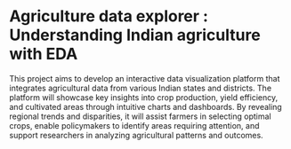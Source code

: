 # Agriculture data explorer : Understanding Indian agriculture with EDA

This project aims to develop an interactive data visualization platform that integrates agricultural data from various Indian states and districts. The platform will showcase key insights into crop production, yield efficiency, and cultivated areas through intuitive charts and dashboards. By revealing regional trends and disparities, it will assist farmers in selecting optimal crops, enable policymakers to identify areas requiring attention, and support researchers in analyzing agricultural patterns and outcomes.
